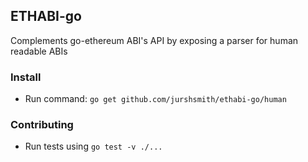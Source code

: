 ## ETHABI-go

Complements go-ethereum ABI's API by exposing a parser for human readable ABIs

### Install

- Run command: `go get github.com/jurshsmith/ethabi-go/human`

### Contributing

- Run tests using `go test -v ./...`
